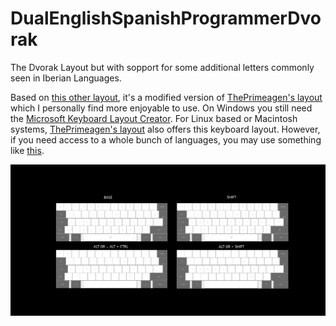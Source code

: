 # DualEnglishSpanishProgrammerDvorak
The Dvorak Layout but with sopport for some additional letters commonly seen in Iberian Languages.

Based on [this other layout](https://github.com/jayliu50/windows-programmer-dvorak/), it's a modified version of [ThePrimeagen's layout](https://github.com/ThePrimeagen/keyboards/tree/master) which I personally find more enjoyable to use. On Windows you still need the [Microsoft Keyboard Layout Creator](https://www.microsoft.com/en-us/download/details.aspx?id=102134). For Linux based or Macintosh systems, [ThePrimeagen's layout](https://github.com/ThePrimeagen/keyboards/tree/master) also offers this keyboard layout. However, if you need access to a whole bunch of languages, you may use something like [this](https://github.com/asvd/programmer-dvorak-eu). 

![Layout](KEYBOARD_LAYOUT.jpg)
